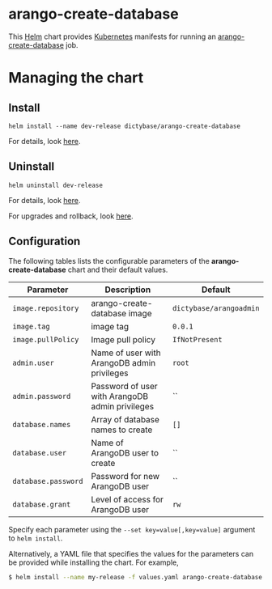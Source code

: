 # arango-create-database

This [Helm](https://github.com/kubernetes/helm) chart provides [Kubernetes](http://kubernetes.io) manifests for running an [arango-create-database](https://hub.docker.com/r/dictybase/arangoadmin/) job.

# Managing the chart

## Install

```
helm install --name dev-release dictybase/arango-create-database
```

For details, look [here](https://docs.helm.sh/using_helm/#helm-install-installing-a-package).

## Uninstall

```
helm uninstall dev-release
```

For details, look [here](https://docs.helm.sh/using_helm/#uninstall-a-release).

For upgrades and rollback, look [here](https://docs.helm.sh/using_helm/#helm-upgrade-and-helm-rollback-upgrading-a-release-and-recovering-on-failure).

## Configuration

The following tables lists the configurable parameters of the **arango-create-database** chart and their default values.

| Parameter           | Description                                     | Default                 |
| ------------------- | ----------------------------------------------- | ----------------------- |
| `image.repository`  | arango-create-database image                    | `dictybase/arangoadmin` |
| `image.tag`         | image tag                                       | `0.0.1`                 |
| `image.pullPolicy`  | Image pull policy                               | `IfNotPresent`          |
| `admin.user`        | Name of user with ArangoDB admin privileges     | `root`                  |
| `admin.password`    | Password of user with ArangoDB admin privileges | ``                      |
| `database.names`    | Array of database names to create               | `[]`                    |
| `database.user`     | Name of ArangoDB user to create                 | ``                      |
| `database.password` | Password for new ArangoDB user                  | ``                      |
| `database.grant`    | Level of access for ArangoDB user               | `rw`                    |

Specify each parameter using the `--set key=value[,key=value]` argument to `helm install`.

Alternatively, a YAML file that specifies the values for the parameters can be provided while installing the chart. For example,

```bash
$ helm install --name my-release -f values.yaml arango-create-database
```
